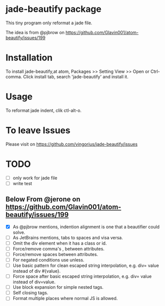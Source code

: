# jade-beautify package

This tiny program only reformat a jade file.

The idea is from @pjbrow on https://github.com/Glavin001/atom-beautify/issues/199

# Installation
To install jade-beautify,at atom, Packages >> Setting View >> Open or Ctrl-comma.
Click install tab, search 'jade-beautify' and install it.

# Usage
To reformat jade indent, clik ctl-alt-o.

# To leave Issues
Please visit on https://github.com/vingorius/jade-beautify/issues

# TODO
- [ ] only work for jade file
- [ ] write test

## Below From @jerone on https://github.com/Glavin001/atom-beautify/issues/199
- [X] As @pjbrow mentions, indention alignment is one that a beautifier could solve.
- [ ] As JetBrains mentions, tabs to spaces and visa versa.
- [ ] Omit the div element when it has a class or id.
- [ ] Force/remove comma's , between attributes.
- [ ] Force/remove spaces between attributes.
- [ ] For negated conditions use unless.
- [ ] Use basic pattern for clean escaped string interpolation, e.g. div= value instead of div #{value}.
- [ ] Force space after basic escaped string interpolation, e.g. div= value instead of div=value.
- [ ] Use block expansion for simple nested tags.
- [ ] Self closing tags.
- [ ] Format multiple places where normal JS is allowed.
